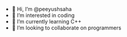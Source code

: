 - 👋 Hi, I’m @peeyushsaha
- 👀 I’m interested in coding
- 🌱 I’m currently learning C++
- 💞️ I’m looking to collaborate on programmers
  

<!---
peeyushsaha/peeyushsaha is a ✨ special ✨ repository because its `README.md` (this file) appears on your GitHub profile.
You can click the Preview link to take a look at your changes.
--->
